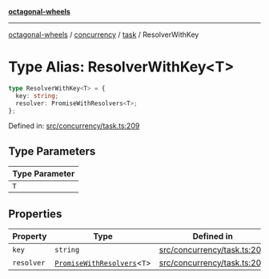 [**octagonal-wheels**](../../../README.md)

***

[octagonal-wheels](../../../modules.md) / [concurrency](../../README.md) / [task](../README.md) / ResolverWithKey

# Type Alias: ResolverWithKey\<T\>

```ts
type ResolverWithKey<T> = {
  key: string;
  resolver: PromiseWithResolvers<T>;
};
```

Defined in: [src/concurrency/task.ts:209](https://github.com/vrtmrz/octagonal-wheels/blob/main/src/concurrency/task.ts#L209)

## Type Parameters

| Type Parameter |
| ------ |
| `T` |

## Properties

| Property | Type | Defined in |
| ------ | ------ | ------ |
| <a id="key"></a> `key` | `string` | [src/concurrency/task.ts:209](https://github.com/vrtmrz/octagonal-wheels/blob/main/src/concurrency/task.ts#L209) |
| <a id="resolver"></a> `resolver` | [`PromiseWithResolvers`](../../../promises/PromiseWithResolvers/README.md)\<`T`\> | [src/concurrency/task.ts:209](https://github.com/vrtmrz/octagonal-wheels/blob/main/src/concurrency/task.ts#L209) |
